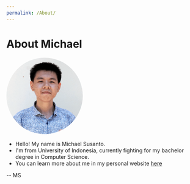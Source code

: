 ```yaml
---
permalink: /About/
---
```


# About Michael

<img src="https://github.com/michaelsusanto81/os201/blob/master/michael-profile.png" width="200" style="border-radius: 100%">

* Hello! My name is Michael Susanto.
* I'm from University of Indonesia, currently fighting for my bachelor degree in Computer Science.
* You can learn more about me in my personal website [here](https://michaelto.herokuapp.com)

-- MS